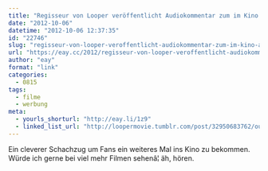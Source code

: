 ```yaml
---
title: "Regisseur von Looper veröffentlicht Audiokommentar zum im Kino anhören"
date: "2012-10-06"
datetime: "2012-10-06 12:37:35"
id: "22746"
slug: "regisseur-von-looper-veroffentlicht-audiokommentar-zum-im-kino-anhoren"
url: "https://eay.cc/2012/regisseur-von-looper-veroffentlicht-audiokommentar-zum-im-kino-anhoren/"
author: "eay"
format: "link"
categories:
  - 0815
tags:
  - filme
  - werbung
meta:
  - yourls_shorturl: "http://eay.li/1z9"
  - linked_list_url: "http://loopermovie.tumblr.com/post/32950683762/our-in-theater-commentary-track-is-up-i-recorded"
---
```


Ein cleverer Schachzug um Fans ein weiteres Mal ins Kino zu bekommen. Würde ich gerne bei viel mehr Filmen sehenâ¦ äh, hören.
